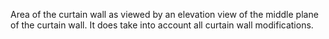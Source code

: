 Area of the curtain wall as viewed by an elevation view of the middle plane of the curtain wall. It does take into account all curtain wall modifications.